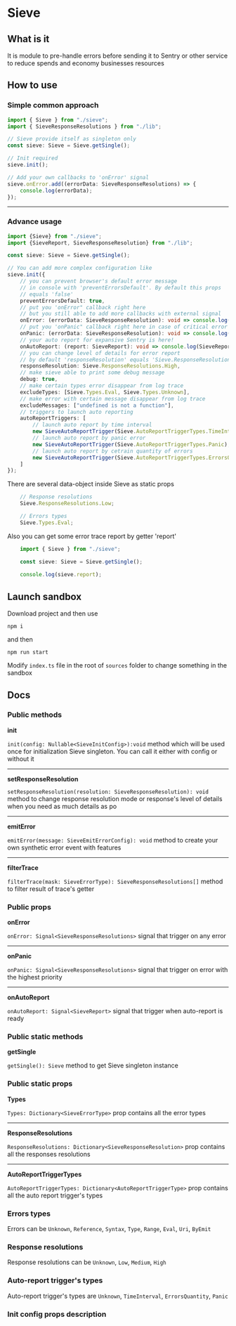 # Sieve

## What is it
It is module to pre-handle errors before sending it to Sentry or other service to reduce spends and economy businesses resources

## How to use

### Simple common approach

```ts
import { Sieve } from "./sieve";
import { SieveResponseResolutions } from "./lib";

// Sieve provide itself as singleton only
const sieve: Sieve = Sieve.getSingle();

// Init required
sieve.init();

// Add your own callbacks to 'onError' signal
sieve.onError.add((errorData: SieveResponseResolutions) => {
    console.log(errorData);
});
```
---
### Advance usage

```ts
import {Sieve} from "./sieve";
import {SieveReport, SieveResponseResolution} from "./lib";

const sieve: Sieve = Sieve.getSingle();

// You can add more complex configuration like
sieve.init({
    // you can prevent browser's default error message 
    // in console with 'preventErrorsDefault'. By default this props 
    // equals 'false'  
    preventErrorsDefault: true,
    // put you 'onError" callback right here
    // but you still able to add more callbacks with external signal
    onError: (errorData: SieveResponseResolution): void => console.log(errorData),
    // put you 'onPanic" callback right here in case of critical error
    onPanic: (errorData: SieveResponseResolution): void => console.log(errorData),
    // your auto report for expansive Sentry is here!
    onAutoReport: (report: SieveReport): void => console.log(SieveReport),
    // you can change level of details for error report
    // by default 'responseResolution' equals 'Sieve.ResponseResolutions.Low' 
    responseResolution: Sieve.ResponseResolutions.High,
    // make sieve able to print some debug message
    debug: true,
    // make certain types error disappear from log trace
    excludeTypes: [Sieve.Types.Eval, Sieve.Types.Unknown],
    // make error with certain message disappear from log trace
    excludeMessages: ["undefined is not a function"],
    // triggers to launch auto reporting
    autoReportTriggers: [
        // launch auto report by time interval
        new SieveAutoReportTrigger(Sieve.AutoReportTriggerTypes.TimeInterval, 10000),
        // launch auto report by panic error
        new SieveAutoReportTrigger(Sieve.AutoReportTriggerTypes.Panic),
        // launch auto report by cetrain quantity of errors
        new SieveAutoReportTrigger(Sieve.AutoReportTriggerTypes.ErrorsQuantity, 10),
    ]
});
```

There are several data-object inside Sieve as static props

```ts
    // Response resolutions
    Sieve.ResponseResolutions.Low;

    // Errors types
    Sieve.Types.Eval;
```

Also you can get some error trace report by getter 'report'

```ts
    import { Sieve } from "./sieve";

    const sieve: Sieve = Sieve.getSingle();
    
    console.log(sieve.report); 
```

## Launch sandbox
Download project and then use

```shell
npm i
```

and then

```shell
npm run start
```

Modify `index.ts` file in the root of `sources` folder to change something in the sandbox


## Docs

### Public methods

**init**

`init(config: Nullable<SieveInitConfig>):void` method which will be used once for initialization Sieve singleton. 
You can call it either with config or without it 

---

**setResponseResolution**

`setResponseResolution(resolution: SieveResponseResolution): void` method to change response resolution mode or response's level of details 
when you need as much details as po

---

**emitError**

`emitError(message: SieveEmitErrorConfig): void` method to create your own synthetic error event with features

---

**filterTrace**

`filterTrace(mask: SieveErrorType): SieveResponseResolutions[]` method to filter result of trace's getter

### Public props

**onError**

`onError: Signal<SieveResponseResolutions>` signal that trigger on any error

---

**onPanic**

`onPanic: Signal<SieveResponseResolutions>` signal that trigger on error with the highest priority

---

**onAutoReport**

`onAutoReport: Signal<SieveReport>` signal that trigger when auto-report is ready

### Public static methods

**getSingle**

`getSingle(): Sieve` method to get Sieve singleton instance

### Public static props

**Types**

`Types: Dictionary<SieveErrorType>` prop contains all the error types

---

**ResponseResolutions**

`ResponseResolutions: Dictionary<SieveResponseResolution>` prop contains all the responses resolutions

---

**AutoReportTriggerTypes**

`AutoReportTriggerTypes: Dictionary<AutoReportTriggerType>` prop contains all the auto report trigger's types

### Errors types

Errors can be `Unknown`, `Reference`, `Syntax`, `Type`, `Range`, `Eval`, `Uri`, `ByEmit`

### Response resolutions

Response resolutions can be `Unknown`, `Low`, `Medium`, `High`

### Auto-report trigger's types

Auto-report trigger's types are `Unknown`, `TimeInterval`, `ErrorsQuantity`, `Panic`

### Init config props description